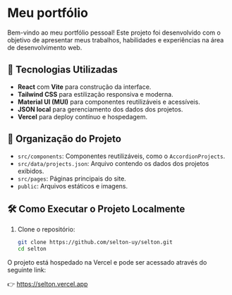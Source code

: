 # Meu portfólio

Bem-vindo ao meu portfólio pessoal! Este projeto foi desenvolvido com o objetivo de apresentar meus trabalhos, habilidades e experiências na área de desenvolvimento web.

## 🚀 Tecnologias Utilizadas

- **React** com **Vite** para construção da interface.
- **Tailwind CSS** para estilização responsiva e moderna.
- **Material UI (MUI)** para componentes reutilizáveis e acessíveis.
- **JSON local** para gerenciamento dos dados dos projetos.
- **Vercel** para deploy contínuo e hospedagem.

## 📁 Organização do Projeto

- `src/components`: Componentes reutilizáveis, como o `AccordionProjects`.
- `src/data/projects.json`: Arquivo contendo os dados dos projetos exibidos.
- `src/pages`: Páginas principais do site.
- `public`: Arquivos estáticos e imagens.

## 🛠️ Como Executar o Projeto Localmente

1. Clone o repositório:

   ```bash
   git clone https://github.com/selton-uy/selton.git
   cd selton
O projeto está hospedado na Vercel e pode ser acessado através do seguinte link:

👉 https://selton.vercel.app

